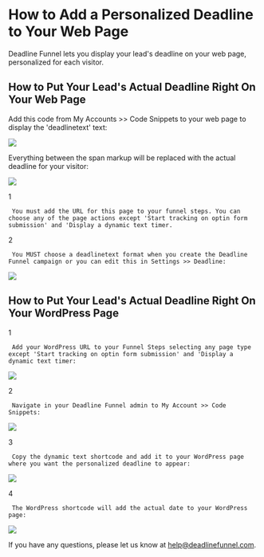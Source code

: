 # How to Add a Personalized Deadline to Your Web Page

Deadline Funnel lets you display your lead's deadline on your web page, personalized for each visitor.

## How to Put Your Lead's Actual Deadline Right On Your Web Page

Add this code from My Accounts &gt;&gt; Code Snippets to your web page to display the 'deadlinetext' text:

![](https://d33v4339jhl8k0.cloudfront.net/docs/assets/53974d6ce4b0c76107b109d1/images/5a9eb17c04286374f7089bdd/file-%20uqi6ddol9e.png)

Everything between the span markup will be replaced with the actual deadline for your visitor:

![](https://d33v4339jhl8k0.cloudfront.net/docs/assets/53974d6ce4b0c76107b109d1/images/5a738cb70428634376cfbab8/file-%20uDU0GMcV8b.png)

1

```text
 You must add the URL for this page to your funnel steps. You can choose any of the page actions except 'Start tracking on optin form submission' and 'Display a dynamic text timer. 
```

2

```text
 You MUST choose a deadlinetext format when you create the Deadline Funnel campaign or you can edit this in Settings >> Deadline: 
```

![](https://d33v4339jhl8k0.cloudfront.net/docs/assets/53974d6ce4b0c76107b109d1/images/5a946a4004286353405597a3/file-%20LaGM051Mb4.png)

## How to Put Your Lead's Actual Deadline Right On Your WordPress Page

1

```text
 Add your WordPress URL to your Funnel Steps selecting any page type except 'Start tracking on optin form submission' and 'Display a dynamic text timer: 
```

![](https://d33v4339jhl8k0.cloudfront.net/docs/assets/53974d6ce4b0c76107b109d1/images/5c783c362c7d3a0cb932155e/file-%20JDPyIgnWsG.png)

2

```text
 Navigate in your Deadline Funnel admin to My Account >> Code Snippets: 
```

![](https://d33v4339jhl8k0.cloudfront.net/docs/assets/53974d6ce4b0c76107b109d1/images/5a9eae0004286374f7089baa/file-%20DC5KH2vFWi.png)

3

```text
 Copy the dynamic text shortcode and add it to your WordPress page where you want the personalized deadline to appear: 
```

![](https://d33v4339jhl8k0.cloudfront.net/docs/assets/53974d6ce4b0c76107b109d1/images/5a9eb04a2c7d3a75495161bb/file-3bn7e4wFWj.png)

4

```text
 The WordPress shortcode will add the actual date to your WordPress page: 
```

![](https://d33v4339jhl8k0.cloudfront.net/docs/assets/53974d6ce4b0c76107b109d1/images/5a74e6ea0428634376cfc4bd/file-%20FJ9MA8B21B.png)

If you have any questions, please let us know at [help@deadlinefunnel.com](mailto:mailto:help@deadlinefunnel.com).

